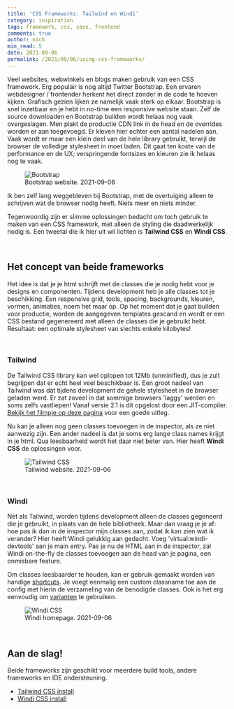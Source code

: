 ```yaml
---
title: 'CSS Frameworks: Tailwind en Windi'
category: inspiration
tags: framework, css, sass, frontend
comments: true
author: nick
min_read: 5
date: 2021-09-06
permalink: /2021/09/06/using-css-frameworks/
---
```


<!-- Section: Intro -->

Veel websites, webwinkels en blogs maken gebruik van een CSS framework. Erg populair is nog altijd Twitter Bootstrap. Een ervaren webdesigner / frontender herkent het direct zonder in de code te hoeven kijken. Grafisch gezien lijken ze namelijk vaak sterk op elkaar. Bootstrap is snel inzetbaar en je hebt in no-time een responsive website staan. Zelf de source downloaden en Bootstrap builden wordt helaas nog vaak overgeslagen. Men plakt de productie CDN link in de head en de overrides worden er aan toegevoegd. Er kleven hier echter een aantal nadelen aan. Vaak wordt er maar een klein deel van de hele library gebruikt, terwijl de browser de volledige stylesheet in moet laden. Dit gaat ten koste van de performance en de UX; verspringende fontsizes en kleuren zie ik helaas nog te vaak.

<figure>
    <img src="/assets/css-frameworks/bootstrap.png" alt="Bootstrap">
    <figcaption>Bootstrap website. 2021-09-06</figcaption>
</figure>

Ik ben zelf lang weggebleven bij Bootstrap, met de overtuiging alleen te schrijven wat de browser nodig heeft. Niets meer en niets minder.

Tegenwoordig zijn er slimme oplossingen bedacht om toch gebruik te maken van een CSS framework, met alleen de styling die daadwerkelijk nodig is. Een tweetal die ik hier uit wil lichten is **Tailwind CSS** en **Windi CSS**.

&nbsp;

## Het concept van beide frameworks

Het idee is dat je je html schrijft met de classes die je nodig hebt voor je designs en componenten. Tijdens development heb je alle classes tot je beschikking. Een responsive grid, tools, spacing, backgrounds, kleuren, vormen, animaties, noem het maar op. Op het moment dat je gaat builden voor productie, worden de aangegeven templates gescand en wordt er een CSS bestand gegenereerd met alleen de classes die je gebruikt hebt. Resultaat: een optimale stylesheet van slechts enkele kilobytes!

&nbsp;

### Tailwind

De Tailwind CSS library kan wel oplopen tot 12Mb (unminified), dus je zult begrijpen dat er echt heel veel beschikbaar is. Een groot nadeel van Tailwind was dat tijdens development de gehele stylesheet in de browser geladen werd. Er zat zoveel in dat sommige browsers 'laggy' werden en soms zelfs vastliepen! Vanaf versie 2.1 is dit opgelost door een JIT-compiler. [Bekijk het filmpje op deze pagina](https://tailwindcss.com/docs/just-in-time-mode) voor een goede uitleg.

Nu kan je alleen nog geen classes toevoegen in de inspector, als ze niet aanwezig zijn. Een ander nadeel is dat je soms erg lange class names krijgt in je html. Qua leesbaarheid wordt het daar niet beter van. Hier heeft **Windi CSS** de oplossingen voor.

<figure>
    <img src="/assets/css-frameworks/tailwindcss.png" alt="Tailwind CSS">
    <figcaption>Tailwind website. 2021-09-06</figcaption>
</figure>

&nbsp;

### Windi

Net als Tailwind, worden tijdens development alleen de classes gegeneerd die je gebruikt, in plaats van de hele bibliotheek. Maar dan vraag je je af: hoe pas ik dan in de inspector mijn classes aan, zodat ik kan zien wat ik verander? Hier heeft Windi gelukkig aan gedacht. Voeg 'virtual:windi-devtools' aan je main entry. Pas je nu de HTML aan in de inspector, zal Windi on-the-fly de classes toevoegen aan de head van je pagina, een onmisbare feature.

Om classes leesbaarder te houden, kan er gebruik gemaakt worden van handige [shortcuts](https://windicss.org/features/shortcuts.html). Je voegt eenmalig een custom classname toe aan de config met hierin de verzameling van de benodigde classes. Ook is het erg eenvoudig om [varianten](https://windicss.org/features/variant-groups.html) te gebruiken.

<figure>
    <img src="/assets/css-frameworks/windi-css.png" alt="Windi CSS">
    <figcaption>Windi homepage. 2021-09-06</figcaption>
</figure>

&nbsp;

## Aan de slag!

Beide frameworks zijn geschikt voor meerdere build tools, andere frameworks en IDE ondersteuning.

- [Tailwind CSS install](https://tailwindcss.com/docs/installation)
- [Windi CSS install](https://windicss.org/guide/installation.html)
